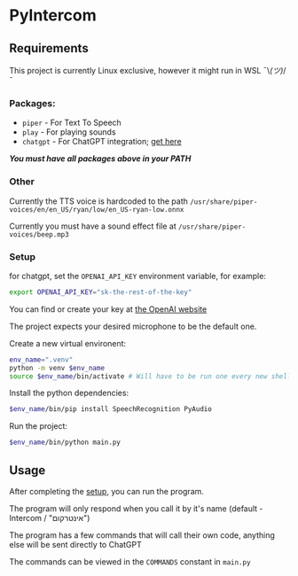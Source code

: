 # PyIntercom


## Requirements

This project is currently Linux exclusive, however it might run in WSL ¯\\_(ツ)_/¯ 

### Packages:
- `piper` - For Text To Speech
- `play` - For playing sounds
- `chatgpt` - For ChatGPT integration; [get here](https://github.com/kardolus/chatgpt-cli)

***You must have all packages above in your PATH***

### Other

Currently the TTS voice is hardcoded to the path `/usr/share/piper-voices/en/en_US/ryan/low/en_US-ryan-low.onnx`

Currently you must have a sound effect file at `/usr/share/piper-voices/beep.mp3`

### Setup

for chatgpt, set the `OPENAI_API_KEY` environment variable, for example:
``` bash
export OPENAI_API_KEY="sk-the-rest-of-the-key"
```
You can find or create your key at [the OpenAI website](`https://platform.openai.com/api-keys`)

The project expects your desired microphone to be the default one.

Create a new virtual environent:
``` bash
env_name=".venv"
python -m venv $env_name
source $env_name/bin/activate # Will have to be run one every new shell
```

Install the python dependencies:
``` bash
$env_name/bin/pip install SpeechRecognition PyAudio
```

Run the project:
``` bash
$env_name/bin/python main.py
```

## Usage

After completing the [setup](#requirements), you can run the program.

The program will only respond when you call it by it's name (default - Intercom / "אינטרקום")

The program has a few commands that will call their own code, anything else will be sent directly to ChatGPT

The commands can be viewed in the `COMMANDS` constant in `main.py`

